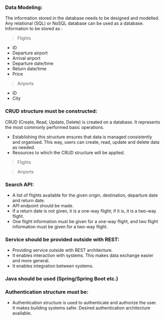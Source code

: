 ### Data Modeling: 
The information stored in the database needs to be designed and modelled.
Any relational (SQL) or NoSQL database can be used as a database.
Information to be stored as :
> Flights
- ID
- Departure airport
- Arrival airport
- Departure date/time
- Return date/time
- Price
> Airports
- ID
- City
### CRUD structure must be constructed: 
CRUD (Create, Read, Update, Delete) is created on a database.
It represents the most commonly performed basic operations.
- Establishing this structure ensures that data is managed consistently and organised. This way, users can create, read, update and delete data as needed.
- Resources to which the CRUD structure will be applied.
> Flights

> Airports
### Search API:
- A list of flights available for the given origin, destination, departure date and return date.
- API endpoint should be made.
- If a return date is not given, it is a one-way flight; if it is, it is a two-way flight.
- One flight information must be given for a one-way flight, and two flight information must be given for a two-way flight.
### Service should be provided outside with REST: 
- Providing service outside with REST architecture. 
- It enables interaction with systems. This makes data exchange easier and more general. 
- It enables integration between systems.
### Java should be used (Spring/Spring Boot etc.)
### Authentication structure must be:
- Authentication structure is used to authenticate and authorize the user. It makes building systems safer. Desired authentication architecture available.

